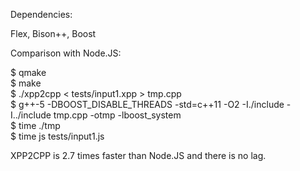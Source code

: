 Dependencies:

Flex, Bison++, Boost


Comparison with Node.JS:

$ qmake  
$ make  
$ ./xpp2cpp < tests/input1.xpp > tmp.cpp  
$ g++-5 -DBOOST_DISABLE_THREADS -std=c++11 -O2 -I./include -I../include tmp.cpp -otmp -lboost_system  
$ time ./tmp  
$ time js tests/input1.js  

XPP2CPP is 2.7 times faster than Node.JS and there is no lag.
